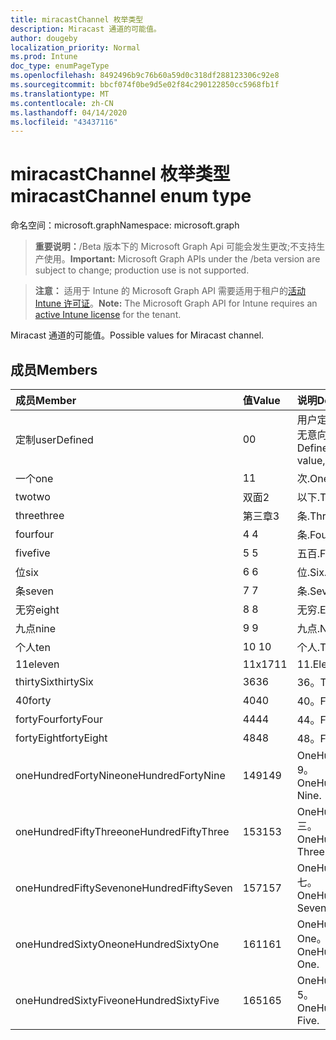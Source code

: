 ```yaml
---
title: miracastChannel 枚举类型
description: Miracast 通道的可能值。
author: dougeby
localization_priority: Normal
ms.prod: Intune
doc_type: enumPageType
ms.openlocfilehash: 8492496b9c76b60a59d0c318df288123306c92e8
ms.sourcegitcommit: bbcf074f0be9d5e02f84c290122850cc5968fb1f
ms.translationtype: MT
ms.contentlocale: zh-CN
ms.lasthandoff: 04/14/2020
ms.locfileid: "43437116"
---
```

# <a name="miracastchannel-enum-type"></a><span data-ttu-id="c5b95-103">miracastChannel 枚举类型</span><span class="sxs-lookup"><span data-stu-id="c5b95-103">miracastChannel enum type</span></span>

<span data-ttu-id="c5b95-104">命名空间：microsoft.graph</span><span class="sxs-lookup"><span data-stu-id="c5b95-104">Namespace: microsoft.graph</span></span>

> <span data-ttu-id="c5b95-105">**重要说明：**/Beta 版本下的 Microsoft Graph Api 可能会发生更改;不支持生产使用。</span><span class="sxs-lookup"><span data-stu-id="c5b95-105">**Important:** Microsoft Graph APIs under the /beta version are subject to change; production use is not supported.</span></span>

> <span data-ttu-id="c5b95-106">**注意：** 适用于 Intune 的 Microsoft Graph API 需要适用于租户的[活动 Intune 许可证](https://go.microsoft.com/fwlink/?linkid=839381)。</span><span class="sxs-lookup"><span data-stu-id="c5b95-106">**Note:** The Microsoft Graph API for Intune requires an [active Intune license](https://go.microsoft.com/fwlink/?linkid=839381) for the tenant.</span></span>

<span data-ttu-id="c5b95-107">Miracast 通道的可能值。</span><span class="sxs-lookup"><span data-stu-id="c5b95-107">Possible values for Miracast channel.</span></span>

## <a name="members"></a><span data-ttu-id="c5b95-108">成员</span><span class="sxs-lookup"><span data-stu-id="c5b95-108">Members</span></span>
|<span data-ttu-id="c5b95-109">成员</span><span class="sxs-lookup"><span data-stu-id="c5b95-109">Member</span></span>|<span data-ttu-id="c5b95-110">值</span><span class="sxs-lookup"><span data-stu-id="c5b95-110">Value</span></span>|<span data-ttu-id="c5b95-111">说明</span><span class="sxs-lookup"><span data-stu-id="c5b95-111">Description</span></span>|
|:---|:---|:---|
|<span data-ttu-id="c5b95-112">定制</span><span class="sxs-lookup"><span data-stu-id="c5b95-112">userDefined</span></span>|<span data-ttu-id="c5b95-113">0</span><span class="sxs-lookup"><span data-stu-id="c5b95-113">0</span></span>|<span data-ttu-id="c5b95-114">用户定义，默认值，无意向。</span><span class="sxs-lookup"><span data-stu-id="c5b95-114">User Defined, default value, no intent.</span></span>|
|<span data-ttu-id="c5b95-115">一个</span><span class="sxs-lookup"><span data-stu-id="c5b95-115">one</span></span>|<span data-ttu-id="c5b95-116">1</span><span class="sxs-lookup"><span data-stu-id="c5b95-116">1</span></span>|<span data-ttu-id="c5b95-117">次.</span><span class="sxs-lookup"><span data-stu-id="c5b95-117">One.</span></span>|
|<span data-ttu-id="c5b95-118">two</span><span class="sxs-lookup"><span data-stu-id="c5b95-118">two</span></span>|<span data-ttu-id="c5b95-119">双面</span><span class="sxs-lookup"><span data-stu-id="c5b95-119">2</span></span>|<span data-ttu-id="c5b95-120">以下.</span><span class="sxs-lookup"><span data-stu-id="c5b95-120">Two.</span></span>|
|<span data-ttu-id="c5b95-121">three</span><span class="sxs-lookup"><span data-stu-id="c5b95-121">three</span></span>|<span data-ttu-id="c5b95-122">第三章</span><span class="sxs-lookup"><span data-stu-id="c5b95-122">3</span></span>|<span data-ttu-id="c5b95-123">条.</span><span class="sxs-lookup"><span data-stu-id="c5b95-123">Three.</span></span>|
|<span data-ttu-id="c5b95-124">four</span><span class="sxs-lookup"><span data-stu-id="c5b95-124">four</span></span>|<span data-ttu-id="c5b95-125">4 </span><span class="sxs-lookup"><span data-stu-id="c5b95-125">4</span></span>|<span data-ttu-id="c5b95-126">条.</span><span class="sxs-lookup"><span data-stu-id="c5b95-126">Four.</span></span>|
|<span data-ttu-id="c5b95-127">five</span><span class="sxs-lookup"><span data-stu-id="c5b95-127">five</span></span>|<span data-ttu-id="c5b95-128">5 </span><span class="sxs-lookup"><span data-stu-id="c5b95-128">5</span></span>|<span data-ttu-id="c5b95-129">五百.</span><span class="sxs-lookup"><span data-stu-id="c5b95-129">Five.</span></span>|
|<span data-ttu-id="c5b95-130">位</span><span class="sxs-lookup"><span data-stu-id="c5b95-130">six</span></span>|<span data-ttu-id="c5b95-131">6 </span><span class="sxs-lookup"><span data-stu-id="c5b95-131">6</span></span>|<span data-ttu-id="c5b95-132">位.</span><span class="sxs-lookup"><span data-stu-id="c5b95-132">Six.</span></span>|
|<span data-ttu-id="c5b95-133">条</span><span class="sxs-lookup"><span data-stu-id="c5b95-133">seven</span></span>|<span data-ttu-id="c5b95-134">7 </span><span class="sxs-lookup"><span data-stu-id="c5b95-134">7</span></span>|<span data-ttu-id="c5b95-135">条.</span><span class="sxs-lookup"><span data-stu-id="c5b95-135">Seven.</span></span>|
|<span data-ttu-id="c5b95-136">无穷</span><span class="sxs-lookup"><span data-stu-id="c5b95-136">eight</span></span>|<span data-ttu-id="c5b95-137">8 </span><span class="sxs-lookup"><span data-stu-id="c5b95-137">8</span></span>|<span data-ttu-id="c5b95-138">无穷.</span><span class="sxs-lookup"><span data-stu-id="c5b95-138">Eight.</span></span>|
|<span data-ttu-id="c5b95-139">九点</span><span class="sxs-lookup"><span data-stu-id="c5b95-139">nine</span></span>|<span data-ttu-id="c5b95-140">9 </span><span class="sxs-lookup"><span data-stu-id="c5b95-140">9</span></span>|<span data-ttu-id="c5b95-141">九点.</span><span class="sxs-lookup"><span data-stu-id="c5b95-141">Nine.</span></span>|
|<span data-ttu-id="c5b95-142">个人</span><span class="sxs-lookup"><span data-stu-id="c5b95-142">ten</span></span>|<span data-ttu-id="c5b95-143">10 </span><span class="sxs-lookup"><span data-stu-id="c5b95-143">10</span></span>|<span data-ttu-id="c5b95-144">个人.</span><span class="sxs-lookup"><span data-stu-id="c5b95-144">Ten.</span></span>|
|<span data-ttu-id="c5b95-145">11</span><span class="sxs-lookup"><span data-stu-id="c5b95-145">eleven</span></span>|<span data-ttu-id="c5b95-146">11x17</span><span class="sxs-lookup"><span data-stu-id="c5b95-146">11</span></span>|<span data-ttu-id="c5b95-147">11.</span><span class="sxs-lookup"><span data-stu-id="c5b95-147">Eleven.</span></span>|
|<span data-ttu-id="c5b95-148">thirtySix</span><span class="sxs-lookup"><span data-stu-id="c5b95-148">thirtySix</span></span>|<span data-ttu-id="c5b95-149">36</span><span class="sxs-lookup"><span data-stu-id="c5b95-149">36</span></span>|<span data-ttu-id="c5b95-150">36。</span><span class="sxs-lookup"><span data-stu-id="c5b95-150">Thirty-Six.</span></span>|
|<span data-ttu-id="c5b95-151">40</span><span class="sxs-lookup"><span data-stu-id="c5b95-151">forty</span></span>|<span data-ttu-id="c5b95-152">40</span><span class="sxs-lookup"><span data-stu-id="c5b95-152">40</span></span>|<span data-ttu-id="c5b95-153">40。</span><span class="sxs-lookup"><span data-stu-id="c5b95-153">Forty.</span></span>|
|<span data-ttu-id="c5b95-154">fortyFour</span><span class="sxs-lookup"><span data-stu-id="c5b95-154">fortyFour</span></span>|<span data-ttu-id="c5b95-155">44</span><span class="sxs-lookup"><span data-stu-id="c5b95-155">44</span></span>|<span data-ttu-id="c5b95-156">44。</span><span class="sxs-lookup"><span data-stu-id="c5b95-156">Forty-Four.</span></span>|
|<span data-ttu-id="c5b95-157">fortyEight</span><span class="sxs-lookup"><span data-stu-id="c5b95-157">fortyEight</span></span>|<span data-ttu-id="c5b95-158">48</span><span class="sxs-lookup"><span data-stu-id="c5b95-158">48</span></span>|<span data-ttu-id="c5b95-159">48。</span><span class="sxs-lookup"><span data-stu-id="c5b95-159">Forty-Eight.</span></span>|
|<span data-ttu-id="c5b95-160">oneHundredFortyNine</span><span class="sxs-lookup"><span data-stu-id="c5b95-160">oneHundredFortyNine</span></span>|<span data-ttu-id="c5b95-161">149</span><span class="sxs-lookup"><span data-stu-id="c5b95-161">149</span></span>|<span data-ttu-id="c5b95-162">OneHundredForty-9。</span><span class="sxs-lookup"><span data-stu-id="c5b95-162">OneHundredForty-Nine.</span></span>|
|<span data-ttu-id="c5b95-163">oneHundredFiftyThree</span><span class="sxs-lookup"><span data-stu-id="c5b95-163">oneHundredFiftyThree</span></span>|<span data-ttu-id="c5b95-164">153</span><span class="sxs-lookup"><span data-stu-id="c5b95-164">153</span></span>|<span data-ttu-id="c5b95-165">OneHundredFifty-三。</span><span class="sxs-lookup"><span data-stu-id="c5b95-165">OneHundredFifty-Three.</span></span>|
|<span data-ttu-id="c5b95-166">oneHundredFiftySeven</span><span class="sxs-lookup"><span data-stu-id="c5b95-166">oneHundredFiftySeven</span></span>|<span data-ttu-id="c5b95-167">157</span><span class="sxs-lookup"><span data-stu-id="c5b95-167">157</span></span>|<span data-ttu-id="c5b95-168">OneHundredFifty-七。</span><span class="sxs-lookup"><span data-stu-id="c5b95-168">OneHundredFifty-Seven.</span></span>|
|<span data-ttu-id="c5b95-169">oneHundredSixtyOne</span><span class="sxs-lookup"><span data-stu-id="c5b95-169">oneHundredSixtyOne</span></span>|<span data-ttu-id="c5b95-170">161</span><span class="sxs-lookup"><span data-stu-id="c5b95-170">161</span></span>|<span data-ttu-id="c5b95-171">OneHundredSixty-One。</span><span class="sxs-lookup"><span data-stu-id="c5b95-171">OneHundredSixty-One.</span></span>|
|<span data-ttu-id="c5b95-172">oneHundredSixtyFive</span><span class="sxs-lookup"><span data-stu-id="c5b95-172">oneHundredSixtyFive</span></span>|<span data-ttu-id="c5b95-173">165</span><span class="sxs-lookup"><span data-stu-id="c5b95-173">165</span></span>|<span data-ttu-id="c5b95-174">OneHundredSixty-5。</span><span class="sxs-lookup"><span data-stu-id="c5b95-174">OneHundredSixty-Five.</span></span>|



